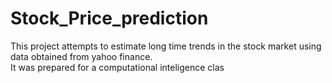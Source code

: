# Stock_Price_prediction
This project attempts to estimate long time trends in the stock market using data obtained from yahoo finance.  
It was prepared for a computational inteligence clas